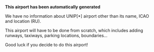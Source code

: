 **This airport has been automatically generated**

We have no information about UNIP[*] airport other than its name, ICAO and location (RU).

This airport will have to be done from scratch, which includes adding runways, taxiways, parking locations, boundaries...

Good luck if you decide to do this airport!
